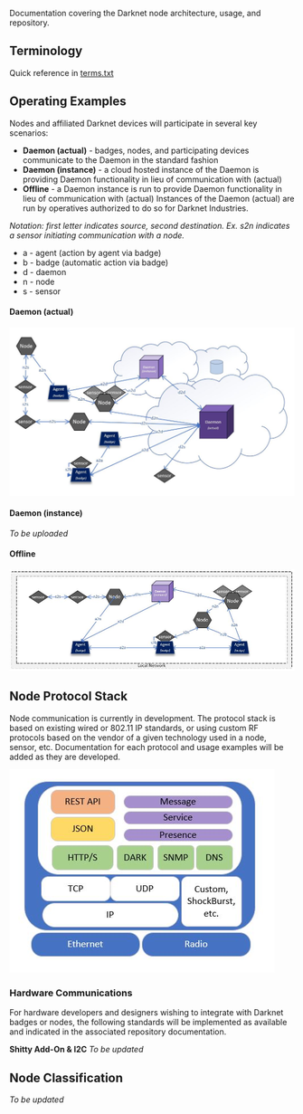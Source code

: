 Documentation covering the Darknet node architecture, usage, and repository.

Terminology
------

Quick reference in [terms.txt](https://github.com/thedarknet/nodes/blob/master/docs/terms.txt)

Operating Examples
------

Nodes and affiliated Darknet devices will participate in several key scenarios:
* **Daemon (actual)** - badges, nodes, and participating devices communicate to the Daemon in the standard fashion
* **Daemon (instance)** - a cloud hosted instance of the Daemon is providing Daemon functionality in lieu of communication with (actual)
* **Offline** - a Daemon instance is run to provide Daemon functionality in lieu of communication with (actual) 
Instances of the Daemon (actual) are run by operatives authorized to do so for Darknet Industries. 


*Notation: first letter indicates source, second destination. Ex. s2n indicates a sensor initiating communication with a node.*
* a - agent (action by agent via badge)
* b - badge (automatic action via badge)
* d - daemon
* n - node
* s - sensor

#### Daemon (actual) ####
![alt text][online-scenarios]

#### Daemon (instance) ####
*To be uploaded*

#### Offline ####

![alt text][offline-scenarios]

Node Protocol Stack
------

Node communication is currently in development. The protocol stack is based on existing wired or 802.11 IP standards, or using custom RF protocols based on the vendor of a given technology used in a node, sensor, etc. Documentation for each protocol and usage examples will be added as they are developed.

![alt text][pstack1]

### Hardware Communications ###
For hardware developers and designers wishing to integrate with Darknet badges or nodes, the following standards will be implemented as available and indicated in the associated repository documentation.

**Shitty Add-On & I2C**
*To be updated*

Node Classification
------

*To be updated*






[pstack1]: https://github.com/thedarknet/nodes/blob/master/docs/images/dstack.jpg "Darknet Node Stack"
[offline-scenarios]: https://github.com/thedarknet/nodes/blob/master/docs/images/offline-scenarios.JPG "Offline Daemon Scenarios"
[online-scenarios]: https://github.com/thedarknet/nodes/blob/master/docs/images/online-scenarios.JPG "Online Daemon Scenarios"
